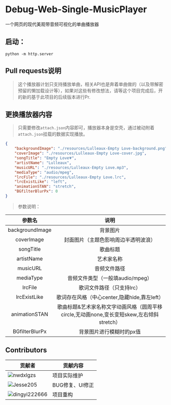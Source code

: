 # Debug-Web-Single-MusicPlayer
一个网页的现代美观带音频可视化的单曲播放器

## 启动：
```
python -m http.server
```

## Pull requests说明
> 这个播放器计划只支持播放单曲，相关API也是奔着单曲做的（以及带解密预留的懒加载设计等），如果对这些有修改想法，请等这个项目完成后，开的新的基于此项目的后续版本进行Pr.

## 更换播放器内容
> 只需要修改`attach.json`内容即可，播放器本身是空壳，通过被动附着`attach.json`挂载的数据实现播放。
```json
{
    "backgroundImage": "./resources/Lulleaux-Empty Love-background.png",
    "coverImage": "./resources/Lulleaux-Empty Love-cover.jpg",
    "songTitle": "Empty Love💗",
    "artistName": "Lulleaux",
    "musicURL": "./resources/Lulleaux-Empty Love.mp3",
    "mediaType": "audio/mpeg",
    "lrcFile": "./resources/Lulleaux-Empty Love.lrc",
    "lrcExistLike": "left",
    "animationSTAN": "stretch",
    "BGfilterBlurPx": 0
}
```
> 参数说明：

|     参数名      |                                           说明                                            |
| :-------------: | :---------------------------------------------------------------------------------------: |
| backgroundImage |                                         背景图片                                          |
|   coverImage    |                           封面图片（主题色影响周边半透明波浪）                            |
|    songTitle    |                                         歌曲标题                                          |
|   artistName    |                                        艺术家名称                                         |
|    musicURL     |                                       音频文件路径                                        |
|    mediaType    |                             音频文件类型（一般填audio/mpeg）                              |
|     lrcFile     |                                 歌词文件路径（只支持lrc）                                 |
|  lrcExistLike   |                       歌词存在风格（中心center,隐藏hide,靠左left）                        |
|  animationSTAN  | 歌曲标题&艺术家名称文字动画风格（圆周平移circle,无动画none,变长变短skew,左右倾斜stretch） |
| BGfilterBlurPx  |                                 背景图片进行模糊时的px值                                  |


## Contributors
| 贡献者                                                       | 贡献内容        |
| ------------------------------------------------------------ | --------------- |
| ![nwdxlgzs](https://github.com/nwdxlgzs.png?size=50)         | 项目实际维护    |
| ![Jesse205](https://github.com/Jesse205.png?size=50)         | BUG修复、UI修正 |
| ![dingyi222666](https://github.com/dingyi222666.png?size=50) | 项目重构        |
